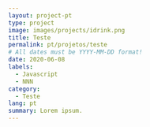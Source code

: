 ```yaml
---
layout: project-pt
type: project
image: images/projects/idrink.png
title: Teste
permalink: pt/projetos/teste
# All dates must be YYYY-MM-DD format!
date: 2020-06-08
labels:
  - Javascript
  - NNN
category:
  - Teste
lang: pt
summary: Lorem ipsum.
---
```


